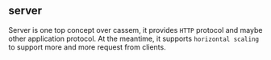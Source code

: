## server 

Server is one top concept over cassem, it provides `HTTP` protocol and maybe other application protocol.
At the meantime, it supports `horizontal scaling` to support more and more request from clients.